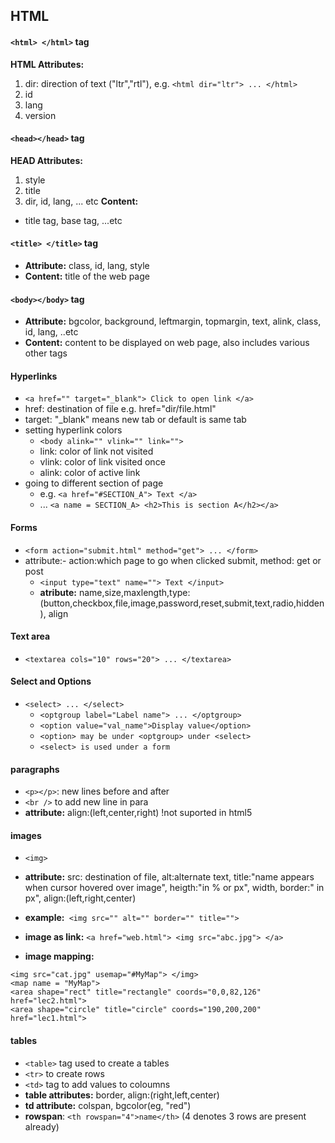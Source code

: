 ## HTML

<!DOCTYPE>

#### `<html> </html>` tag

__HTML Attributes:__

1. dir: direction of text ("ltr","rtl"), e.g. `<html dir="ltr"> ... </html>`
2. id
3. lang
4. version

#### `<head></head>` tag

__HEAD Attributes:__
1. style
2. title
3. dir, id, lang, ... etc
__Content:__
* title tag, base tag, ...etc

#### `<title> </title>` tag

* __Attribute:__ class, id, lang, style
* __Content:__ title of the web page

#### `<body></body>` tag

* __Attribute:__ bgcolor, background, leftmargin, topmargin, text, alink, class, id, lang, ..etc
* __Content:__ content to be displayed on web page, also includes various other tags

#### Hyperlinks

* `<a href="" target="_blank"> Click to open link </a>`
* href: destination of file e.g. href="dir/file.html"
* target: "_blank" means new tab or default is same tab
* setting hyperlink colors
    * `<body alink="" vlink="" link="">`
    * link: color of link not visited
    * vlink: color of link visited once
    * alink: color of active link 
* going to different section of page
    * e.g. `<a href="#SECTION_A"> Text </a>`
    * ... `<a name = SECTION_A> <h2>This is section A</h2></a>`

#### Forms
* `<form action="submit.html" method="get"> ... </form>`
* attribute:- action:which page to go when clicked submit, method: get or post
    * `<input type="text" name=""> Text </input>`
    * __atribute:__ name,size,maxlength,type:(button,checkbox,file,image,password,reset,submit,text,radio,hidden), align

#### Text area
* `<textarea cols="10" rows="20"> ... </textarea>`

#### Select and Options
* `<select> ... </select>`
    * `<optgroup label="Label name"> ... </optgroup>`
    * `<option value="val_name">Display value</option>`
    * `<option> may be under <optgroup> under <select>`
    * `<select> is used under a form`

#### paragraphs
- `<p></p>`: new lines before and after
- `<br />` to add new line in para
- __attribute:__ align:(left,center,right) !not suported in html5

#### images
* `<img>`
* __attribute:__ src: destination of file, alt:alternate text, title:"name appears when cursor hovered over image", heigth:"in % or px", width, border:" in px", align:(left,right,center)

* __example:__` <img src="" alt="" border="" title="">`
* __image as link:__ `<a href="web.html"> <img src="abc.jpg"> </a>`
* __image mapping:__

```
<img src="cat.jpg" usemap="#MyMap"> </img>
<map name = "MyMap">
<area shape="rect" title="rectangle" coords="0,0,82,126" href="lec2.html">
<area shape="circle" title="circle" coords="190,200,200" href="lec1.html">
```

#### tables

* `<table>` tag used to create a tables
* `<tr>` to create rows
* `<td>` tag to add values to coloumns
* __table attributes:__ border, align:(right,left,center)
* __td attribute:__ colspan, bgcolor(eg, "red")
* __rowspan__: `<th rowspan="4">name</th>` (4 denotes 3 rows are present already)